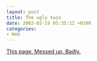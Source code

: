 ```yaml
---
layout: post
title: The ugly twin
date: 2003-02-19 05:35:12 +0100
categories:
- Web
---
```

<p><a href="http://www.rusiczki.net.crazy.sytes.net/blog/" title="Hehehe!">This page. Messed up. Badly.</a></p>
